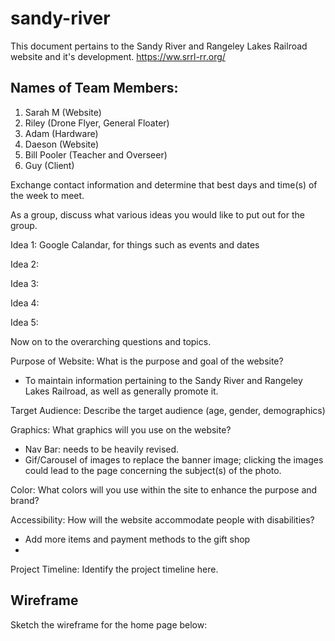 # sandy-river

This document pertains to the Sandy River and Rangeley Lakes Railroad website and it's development.
https://ww.srrl-rr.org/

## Names of Team Members:
1. Sarah M (Website)
2. Riley (Drone Flyer, General Floater)
3. Adam (Hardware)
4. Daeson (Website)
5. Bill Pooler (Teacher and Overseer)
6. Guy (Client)

Exchange contact information and determine that best days and time(s) of the week to meet.

As a group, discuss what various ideas you would like to put out for the group.

Idea 1: Google Calandar, for things such as events and dates

Idea 2:

Idea 3: 

Idea 4:

Idea 5:

Now on to the overarching questions and topics.

Purpose of Website:
What is the purpose and goal of the website?
- To maintain information pertaining to the Sandy River and Rangeley Lakes Railroad, as well as generally promote it.

Target Audience:
Describe the target audience (age, gender, demographics)

Graphics:
What graphics will you use on the website?
- Nav Bar: needs to be heavily revised.
- Gif/Carousel of images to replace the banner image; clicking the images could lead to the page concerning the subject(s) of the photo.

Color:
What colors will you use within the site to enhance the purpose and brand?

Accessibility:
How will the website accommodate people with disabilities?
- Add more items and payment methods to the gift shop
- 

Project Timeline:
Identify the project timeline here.


## Wireframe
Sketch the wireframe for the home page below:
